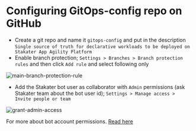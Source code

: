 # Configuring GitOps-config repo on GitHub

- Create a git repo and name it `gitops-config` and put in the description `Single source of truth for declarative workloads to be deployed on Stakater App Agility Platform`
- Enable branch protection; `Settings > Branches > Branch protection rules` and then click `Add rule` and select following only

![main-branch-protection-rule](./images/main-branch-protection-rule.png)

- Add the Stakater bot user as collaborator with `Admin` permissions (ask Stakater team about the bot user id); `Settings > Manage access > Invite people or team`


![grant-admin-access](./images/grant-admin-access.png)

For more about bot account permissions. [Read here](../gitops/bot-account.md)

